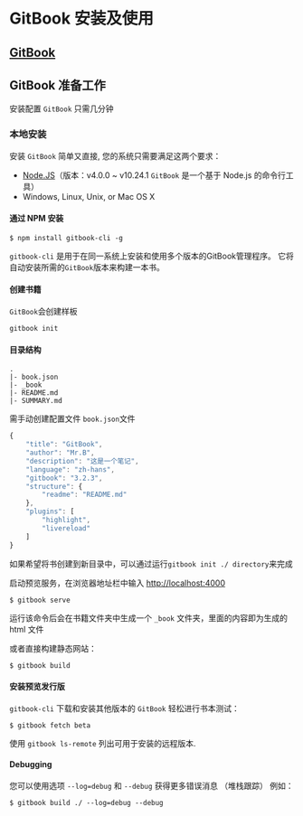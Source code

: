 # GitBook 安装及使用

## [GitBook](https://github.com/GitbookIO/gitbook)

## GitBook 准备工作

安装配置 `GitBook` 只需几分钟

### 本地安装

安装 `GitBook` 简单又直接, 您的系统只需要满足这两个要求：

* [Node.JS](https://nodejs.org/en/)（版本：v4.0.0 \~ v10.24.1  `GitBook` 是一个基于 Node.js 的命令行工具）
* Windows, Linux, Unix, or Mac OS X

#### 通过 NPM 安装

```
$ npm install gitbook-cli -g
```

`gitbook-cli` 是用于在同一系统上安装和使用多个版本的GitBook管理程序。 它将自动安装所需的`GitBook`版本来构建一本书。

#### 创建书籍

`GitBook`会创建样板

```
gitbook init
```

#### 目录结构

```
.
|- book.json
|- _book
|- README.md
|- SUMMARY.md
```

需手动创建配置文件 `book.json`文件

```javascript
{
    "title": "GitBook",
    "author": "Mr.B",
    "description": "这是一个笔记",
    "language": "zh-hans",
    "gitbook": "3.2.3",
    "structure": {
        "readme": "README.md"
    },
    "plugins": [
        "highlight",
        "livereload"
    ]
}
```

如果希望将书创建到新目录中，可以通过运行`gitbook init ./ directory`来完成

启动预览服务，在浏览器地址栏中输入 [http://localhost:4000](http://localhost:4000)

```
$ gitbook serve
```

运行该命令后会在书籍文件夹中生成一个 `_book` 文件夹，里面的内容即为生成的 html 文件

或者直接构建静态网站：

```
$ gitbook build
```

#### 安装预览发行版

`gitbook-cli` 下载和安装其他版本的 `GitBook` 轻松进行书本测试：

```
$ gitbook fetch beta
```

使用 `gitbook ls-remote` 列出可用于安装的远程版本.

#### Debugging

您可以使用选项 `--log=debug` 和 `--debug` 获得更多错误消息 （堆栈跟踪） 例如：

```
$ gitbook build ./ --log=debug --debug
```
